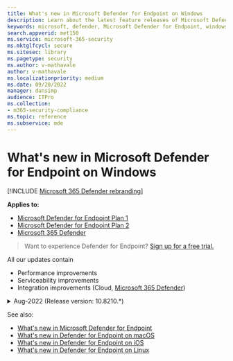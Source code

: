 ```yaml
---
title: What's new in Microsoft Defender for Endpoint on Windows
description: Learn about the latest feature releases of Microsoft Defender for Endpoint on Windows Client and Server.
keywords: microsoft, defender, Microsoft Defender for Endpoint, windows, windows client, windows server, whats new
search.appverid: met150
ms.service: microsoft-365-security
ms.mktglfcycl: secure
ms.sitesec: library
ms.pagetype: security
ms.author: v-mathavale
author: v-mathavale
ms.localizationpriority: medium
ms.date: 09/20/2022
manager: dansimp
audience: ITPro
ms.collection:
- m365-security-compliance
ms.topic: reference
ms.subservice: mde
---
```


# What's new in Microsoft Defender for Endpoint on Windows

[!INCLUDE [Microsoft 365 Defender rebranding](../../includes/microsoft-defender.md)]

**Applies to:**

- [Microsoft Defender for Endpoint Plan 1](https://go.microsoft.com/fwlink/p/?linkid=2154037)
- [Microsoft Defender for Endpoint Plan 2](https://go.microsoft.com/fwlink/p/?linkid=2154037)
- [Microsoft 365 Defender](https://go.microsoft.com/fwlink/?linkid=2118804)

> Want to experience Defender for Endpoint? [Sign up for a free trial.](https://signup.microsoft.com/create-account/signup?products=7f379fee-c4f9-4278-b0a1-e4c8c2fcdf7e&ru=https://aka.ms/MDEp2OpenTrial?ocid=docs-wdatp-pullalerts-abovefoldlink)

All our updates contain
- Performance improvements
- Serviceability improvements
- Integration improvements (Cloud, [Microsoft 365 Defender](https://go.microsoft.com/fwlink/?linkid=2118804))

<details>
  <summary>Aug-2022 (Release version: 10.8210.*)</summary>

|OS  |KB  |Release version  |
|---------|---------|---------|
|Windows Server 2012 R2, 2016 |[KB5005292](https://support.microsoft.com/en-us/topic/microsoft-defender-for-endpoint-update-for-edr-sensor-f8f69773-f17f-420f-91f4-a8e5167284ac)|10.8210.22621.1011|
|Windows 11 21H2 (Cobalt)<br> (Windows 11 SV 21H2)     | [KB 5016691](https://support.microsoft.com/en-us/topic/august-25-2022-kb5016691-os-build-22000-918-preview-59097044-915a-49a0-8870-49823236adbd)        | 10.8210.22000.918        |
|Server 2022 (Iron)     | [KB 5016693](https://support.microsoft.com/en-us/topic/august-16-2022-kb5016693-os-build-20348-946-preview-ee90d0bc-c162-4124-b7c6-f963ee7b17ed)        |10.8210.20348.946         |
|Windows 10 20H2/21H1/21H2<br> Windows Server 20H2  (Vibranium)     | [KB 5016688](https://support.microsoft.com/en-us/topic/august-26-2022-kb5016688-os-builds-19042-1949-19043-1949-and-19044-1949-preview-ec31ebdc-067d-44dd-beb0-eabcc984d843)       | 10.8210.19041.1949        |
|Windows Server 2019 (RS5)   |[KB 5016690](https://support.microsoft.com/en-us/topic/august-23-2022-kb5016690-os-build-17763-3346-preview-b81d1ac5-75c7-42c1-b638-f13aa4242f42)       |10.8210.17763.3346         |

**What's new**

- Added a fix to resolve a missing intermediate certificate issue with the use of “TelemetryProxyServer” on Windows Server 2012 R2 running the unified agent
- Enhanced DLP with ability to protect password protected and encrypted files and not label files
- Enhanced DLP with support for context data in audit telemetry (short evidence)
- Extended MDE client authentication support for VDI devices
- Enhanced Microsoft Defender for Endpoint’s ability to identify and intercept ransomware and advanced attacks
- Contain feature updated giving ability to more devices to perform the Contain action and block discovered devices when these are contained
- Expanded the 'troubleshooting mode' to several desktop and server versions. For a complete list of supported OS versions and more information, refer: [Get started with troubleshooting mode in Microsoft Defender for Endpoint](enable-troubleshooting-mode.md)
- Enhanced Live Response support provided: improved session creation latency when using proxies, undo Remediation manual command, supported OneDrive share in FindFile action, improved isolation and stability
- Enhanced the [Security Management for Microsoft Defender for Endpoint](security-config-management.md#configure-your-tenant-to-support-microsoft-defender-for-endpoint-security-configuration-management)feature by providing: ability to sync the device on demand instead of waiting for specific cadence, security hardening against attacks

<br/>
</details>

See also: 
- [What's new in Microsoft Defender for Endpoint](whats-new-in-microsoft-defender-endpoint.md)
- [What's new in Defender for Endpoint on macOS](mac-whatsnew.md)
- [What's new in Defender for Endpoint on iOS](ios-whatsnew.md)
- [What's new in Defender for Endpoint on Linux](linux-whatsnew.md)